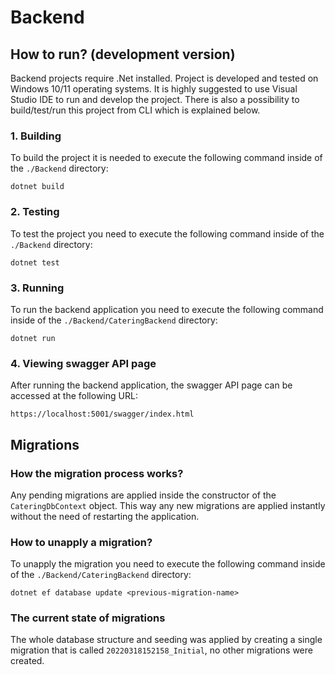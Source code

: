 # Backend

## How to run? (development version)

Backend projects require .Net installed. Project is developed and tested on Windows 10/11 operating systems. It is highly suggested to use Visual Studio IDE to run and develop the project. There is also a possibility to build/test/run this project from CLI which is explained below.

### 1. Building
To build the project it is needed to execute the following command inside of the `./Backend` directory:
```
dotnet build
```

### 2. Testing
To test the project you need to execute the following command inside of the `./Backend` directory:
```
dotnet test
```

### 3. Running
To run the backend application you need to execute the following command inside of the `./Backend/CateringBackend` directory:
```
dotnet run
```

### 4. Viewing swagger API page
After running the backend application, the swagger API page can be accessed at the following URL:
```
https://localhost:5001/swagger/index.html
```

## Migrations

### How the migration process works?

Any pending migrations are applied inside the constructor of the `CateringDbContext` object. This way any new migrations are applied instantly without the need of restarting the application.

### How to unapply a migration? 

To unapply the migration you need to execute the following command inside of the `./Backend/CateringBackend` directory:
```
dotnet ef database update <previous-migration-name>
```

### The current state of migrations

The whole database structure and seeding was applied by creating a single migration that is called `20220318152158_Initial`, no other migrations were created.